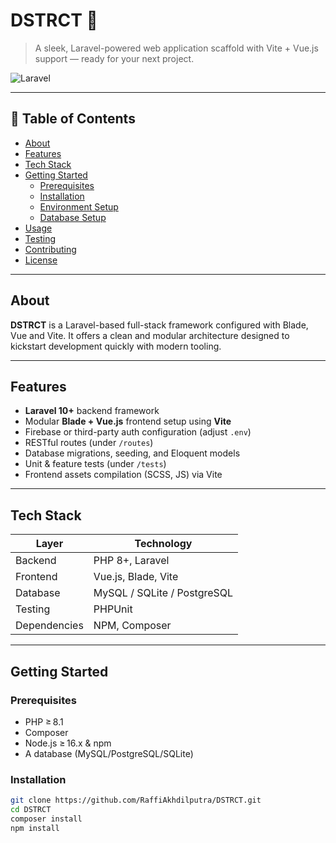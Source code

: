 # DSTRCT 🚧

> A sleek, Laravel-powered web application scaffold with Vite + Vue.js support — ready for your next project.

![Laravel](https://img.shields.io/badge/Powered%20by-Laravel-%23FF2D20) 

---

## 🧩 Table of Contents

- [About](#about)  
- [Features](#features)  
- [Tech Stack](#tech-stack)  
- [Getting Started](#getting-started)  
  - [Prerequisites](#prerequisites)  
  - [Installation](#installation)  
  - [Environment Setup](#environment-setup)  
  - [Database Setup](#database-setup)  
- [Usage](#usage)  
- [Testing](#testing)  
- [Contributing](#contributing)  
- [License](#license)  

---

## About

**DSTRCT** is a Laravel-based full-stack framework configured with Blade, Vue and Vite. It offers a clean and modular architecture designed to kickstart development quickly with modern tooling.

---

## Features

- **Laravel 10+** backend framework  
- Modular **Blade + Vue.js** frontend setup using **Vite**  
- Firebase or third-party auth configuration (adjust `.env`)  
- RESTful routes (under `/routes`)  
- Database migrations, seeding, and Eloquent models  
- Unit & feature tests (under `/tests`)  
- Frontend assets compilation (SCSS, JS) via Vite  

---

## Tech Stack

| Layer     | Technology                |
|-----------|---------------------------|
| Backend   | PHP 8+, Laravel           |
| Frontend  | Vue.js, Blade, Vite       |
| Database  | MySQL / SQLite / PostgreSQL |
| Testing   | PHPUnit                  |
| Dependencies | NPM, Composer          |

---

## Getting Started

### Prerequisites

- PHP ≥ 8.1  
- Composer  
- Node.js ≥ 16.x & npm  
- A database (MySQL/PostgreSQL/SQLite)

### Installation

```bash
git clone https://github.com/RaffiAkhdilputra/DSTRCT.git
cd DSTRCT
composer install
npm install
